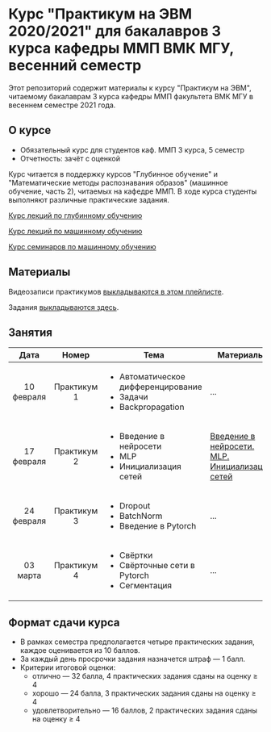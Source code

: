 # Курс "Практикум на ЭВМ 2020/2021" для бакалавров 3 курса кафедры ММП ВМК МГУ, весенний семестр

Этот репозиторий содержит материалы к курсу "Практикум на ЭВМ", читаемому бакалаврам 3 курса кафедры ММП факультета ВМК МГУ в весеннем семестре 2021 года.

## О курсе

* Обязательный курс для студентов каф. ММП 3 курса, 5 семестр
* Отчетность: зачёт с оценкой

Курс читается в поддержку курсов "Глубинное обучение" и "Математические методы распознавания образов" (машинное обучение, часть 2), читаемых на кафедре ММП. В ходе курса студенты выполняют различные практические задания.

[Курс лекций по глубинному обучению](https://github.com/Dyakonov/DL)


[Курс лекций по машинному обучению](http://www.machinelearning.ru/wiki/index.php?title=%D0%9C%D0%B0%D1%82%D0%B5%D0%BC%D0%B0%D1%82%D0%B8%D1%87%D0%B5%D1%81%D0%BA%D0%B8%D0%B5_%D0%BC%D0%B5%D1%82%D0%BE%D0%B4%D1%8B_%D1%80%D0%B0%D1%81%D0%BF%D0%BE%D0%B7%D0%BD%D0%B0%D0%B2%D0%B0%D0%BD%D0%B8%D1%8F_%D0%BE%D0%B1%D1%80%D0%B0%D0%B7%D0%BE%D0%B2_%28%D0%BA%D1%83%D1%80%D1%81_%D0%BB%D0%B5%D0%BA%D1%86%D0%B8%D0%B9%2C_%D0%92.%D0%92.%D0%9A%D0%B8%D1%82%D0%BE%D0%B2%29)

[Курс семинаров по машинному обучению](https://github.com/esokolov/ml-course-msu)


## Материалы

Видеозаписи практикумов [выкладываются в этом плейлисте](https://www.youtube.com/playlist?list=PLVF5PzSHILHRH_HD4SzuaAz05eByyqYMl).

Задания [выкладываются здесь](https://github.com/mmp-practicum-team/mmp_practicum_spring_2021/tree/main/Tasks).


## Занятия

| Дата | Номер | Тема | Материалы | ДЗ |
| :---: | :---: | --- | --- | --- |
| 10 февраля  | Практикум 1  | <ul><li>Автоматическое дифференцирование</li><li>Задачи</li><li>Backpropagation</li></ul> | ... | ¯\\\_(ツ)\_/¯ |
| 17 февраля  | Практикум 2  | <ul><li>Введение в нейросети</li><li>MLP</li><li>Инициализация сетей</li></ul> | [Введение в нейросети. MLP. Инициализация сетей](https://github.com/mmp-practicum-team/mmp_practicum_spring_2021/blob/main/Seminars/Seminar%2002/%D0%92%D0%B2%D0%B5%D0%B4%D0%B5%D0%BD%D0%B8%D0%B5%20%D0%B2%20%D0%BD%D0%B5%D0%B9%D1%80%D0%BE%D1%81%D0%B5%D1%82%D0%B8.%20MLP.%20%D0%98%D0%BD%D0%B8%D1%86%D0%B8%D0%B0%D0%BB%D0%B8%D0%B7%D0%B0%D1%86%D0%B8%D1%8F%20%D1%81%D0%B5%D1%82%D0%B5%D0%B9.ipynb) | [Полносвязная нейронная сеть на numpy](https://github.com/mmp-practicum-team/mmp_practicum_spring_2021/blob/main/Tasks/task1/lab_01.ipynb) |
| 24 февраля  | Практикум 3  | <ul><li>Dropout</li><li>BatchNorm</li><li>Введение в Pytorch</li></ul> | ... | ¯\\\_(ツ)\_/¯ |
| 03 марта  | Практикум 4  | <ul><li>Свёртки</li><li>Свёрточные сети в Pytorch</li><li>Сегментация</li></ul> | ... | ¯\\\_(ツ)\_/¯ |

## Формат сдачи курса

* В рамках семестра предполагается четыре практических задания, каждое оценивается из 10 баллов.
* За каждый день просрочки задания назначется штраф — 1 балл.
* Критерии итоговой оценки:
  * отлично — 32 балла, 4 практических задания сданы на оценку ≥ 4
  * хорошо — 24 балла, 3 практических задания сданы на оценку ≥ 4
  * удовлетворительно — 16 баллов, 2 практических задания сданы на оценку ≥ 4
